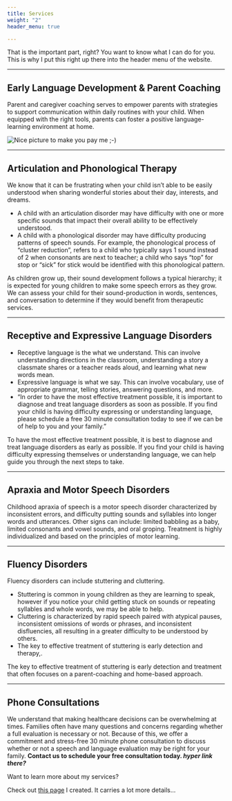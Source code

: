 ```yaml
---
title: Services
weight: "2"
header_menu: true

---
```

That is the important part, right? You want to know what I can do for you. This is why I put this right up there into the header menu of the website.

***

## Early Language Development & Parent Coaching

Parent and caregiver coaching serves to empower parents with strategies to support communication within daily routines with your child. When equipped with the right tools, parents can foster a positive language-learning environment at home.

![Nice picture to make you pay me ;-)](images/selective-focus-photography-of-pasta-with-tomato-and-basil-1279330.jpg)

***

## Articulation and Phonological Therapy

We know that it can be frustrating when your child isn’t able to be easily understood when sharing wonderful stories about their day, interests, and dreams.

* A child with an articulation disorder may have difficulty with one or more specific sounds that impact their overall ability to be effectively understood.
* A child with a phonological disorder may have difficulty producing patterns of speech sounds. For example, the phonological process of “cluster reduction”, refers to a child who typically says 1 sound instead of 2 when consonants are next to teacher; a child who says “top” for stop or “sick” for stick would be identified with this phonological pattern.

As children grow up, their sound development follows a typical hierarchy; it is expected for young children to make some speech errors as they grow. We can assess your child for their sound-production in words, sentences, and conversation to determine if they would benefit from therapeutic services.

***

## **Receptive and Expressive Language Disorders**

* Receptive language is the what we understand. This can involve understanding directions in the classroom, understanding a story a classmate shares or a teacher reads aloud, and learning what new words mean.
* Expressive language is what we say. This can involve vocabulary, use of appropriate grammar, telling stories, answering questions, and more.
* “In order to have the most effective treatment possible, it is important to diagnose and treat language disorders as soon as possible. If you find your child is having difficulty expressing or understanding language, please schedule a free 30 minute consultation today to see if we can be of help to you and your family.”

To have the most effective treatment possible, it is best to diagnose and treat language disorders as early as possible. If you find your child is having difficulty expressing themselves or understanding language, we can help guide you through the next steps to take.

***

## **Apraxia and Motor Speech Disorders**

Childhood apraxia of speech is a motor speech disorder characterized by inconsistent errors, and difficulty putting sounds and syllables into longer words and utterances. Other signs can include: limited babbling as a baby, limited consonants and vowel sounds, and oral groping. Treatment is highly individualized and based on the principles of motor learning.

***

## Fluency Disorders

Fluency disorders can include stuttering and cluttering.

* Stuttering is common in young children as they are learning to speak, however if you notice your child getting stuck on sounds or repeating syllables and whole words, we may be able to help.
* Cluttering is characterized by rapid speech paired with atypical pauses, inconsistent omissions of words or phrases, and inconsistent disfluencies, all resulting in a greater difficulty to be understood by others.
* The key to effective treatment of stuttering is early detection and therapy,.

The key to effective treatment of stuttering is early detection and treatment that often focuses on a parent-coaching and home-based approach.

***

## Phone Consultations

We understand that making healthcare decisions can be overwhelming at times. Families often have many questions and concerns regarding whether a full evaluation is necessary or not. Because of this, we offer a commitment and stress-free 30 minute phone consultation to discuss whether or not a speech and language evaluation may be right for your family. **Contact us to schedule your free consultation today. _hyper link there?_**

Want to learn more about my services?

Check out [this page](services) I created. It carries a lot more details...